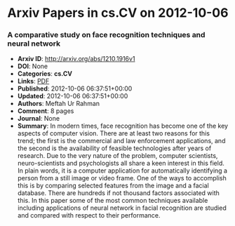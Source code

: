 # Arxiv Papers in cs.CV on 2012-10-06
### A comparative study on face recognition techniques and neural network
- **Arxiv ID**: http://arxiv.org/abs/1210.1916v1
- **DOI**: None
- **Categories**: **cs.CV**
- **Links**: [PDF](http://arxiv.org/pdf/1210.1916v1)
- **Published**: 2012-10-06 06:37:51+00:00
- **Updated**: 2012-10-06 06:37:51+00:00
- **Authors**: Meftah Ur Rahman
- **Comment**: 8 pages
- **Journal**: None
- **Summary**: In modern times, face recognition has become one of the key aspects of computer vision. There are at least two reasons for this trend; the first is the commercial and law enforcement applications, and the second is the availability of feasible technologies after years of research. Due to the very nature of the problem, computer scientists, neuro-scientists and psychologists all share a keen interest in this field. In plain words, it is a computer application for automatically identifying a person from a still image or video frame. One of the ways to accomplish this is by comparing selected features from the image and a facial database. There are hundreds if not thousand factors associated with this. In this paper some of the most common techniques available including applications of neural network in facial recognition are studied and compared with respect to their performance.



